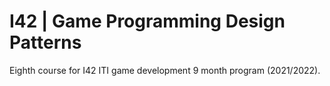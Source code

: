 # I42 | Game Programming Design Patterns
 Eighth course for I42 ITI game development 9 month program (2021/2022).
